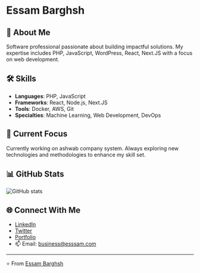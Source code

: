 # Essam Barghsh

## 👋 About Me
Software professional passionate about building impactful solutions. My expertise includes PHP, JavaScript, WordPress, React, Next.JS with a focus on web development.

## 🛠️ Skills
- **Languages**: PHP, JavaScript
- **Frameworks**: React, Node.js, Next.JS
- **Tools**: Docker, AWS, Git
- **Specialties**: Machine Learning, Web Development, DevOps

## 🔭 Current Focus
Currently working on ashwab company system. Always exploring new technologies and methodologies to enhance my skill set.

## 📊 GitHub Stats
![GitHub stats](https://github-readme-stats.vercel.app/api?username=essambarghsh&show_icons=true&theme=dark)

## 🌐 Connect With Me
- [LinkedIn](https://linkedin.com/in/essambarghsh)
- [Twitter](https://twitter.com/essambarghsh)
- [Portfolio](https://esssam.com)
- 📫 Email: business@esssam.com

---

⭐️ From [Essam Barghsh](https://github.com/essambarghsh)
